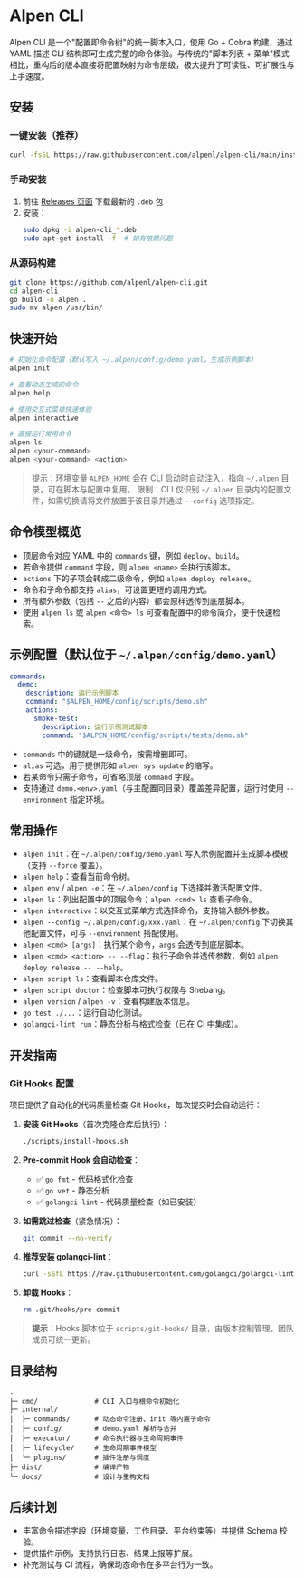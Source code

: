 # Alpen CLI

Alpen CLI 是一个"配置即命令树"的统一脚本入口，使用 Go + Cobra 构建，通过 YAML 描述 CLI 结构即可生成完整的命令体验。与传统的"脚本列表 + 菜单"模式相比，重构后的版本直接将配置映射为命令层级，极大提升了可读性、可扩展性与上手速度。

## 安装

### 一键安装（推荐）

```bash
curl -fsSL https://raw.githubusercontent.com/alpenl/alpen-cli/main/install.sh | sudo bash
```

### 手动安装

1. 前往 [Releases 页面](https://github.com/alpenl/alpen-cli/releases/latest) 下载最新的 `.deb` 包
2. 安装：
   ```bash
   sudo dpkg -i alpen-cli_*.deb
   sudo apt-get install -f  # 如有依赖问题
   ```

### 从源码构建

```bash
git clone https://github.com/alpenl/alpen-cli.git
cd alpen-cli
go build -o alpen .
sudo mv alpen /usr/bin/
```

## 快速开始

```bash
# 初始化命令配置（默认写入 ~/.alpen/config/demo.yaml，生成示例脚本）
alpen init

# 查看动态生成的命令
alpen help

# 使用交互式菜单快速体验
alpen interactive

# 直接运行常用命令
alpen ls
alpen <your-command>
alpen <your-command> <action>
```

> 提示：环境变量 `ALPEN_HOME` 会在 CLI 启动时自动注入，指向 `~/.alpen` 目录，可在脚本与配置中复用。
> 限制：CLI 仅识别 `~/.alpen` 目录内的配置文件，如需切换请将文件放置于该目录并通过 `--config` 选项指定。

## 命令模型概览

- 顶层命令对应 YAML 中的 `commands` 键，例如 `deploy`、`build`。
- 若命令提供 `command` 字段，则 `alpen <name>` 会执行该脚本。
- `actions` 下的子项会转成二级命令，例如 `alpen deploy release`。
- 命令和子命令都支持 `alias`，可设置更短的调用方式。
- 所有额外参数（包括 `--` 之后的内容）都会原样透传到底层脚本。
- 使用 `alpen ls` 或 `alpen <命令> ls` 可查看配置中的命令简介，便于快速检索。

## 示例配置（默认位于 `~/.alpen/config/demo.yaml`）

```yaml
commands:
  demo:
    description: 运行示例脚本
    command: "$ALPEN_HOME/config/scripts/demo.sh"
    actions:
      smoke-test:
        description: 运行示例测试脚本
        command: "$ALPEN_HOME/config/scripts/tests/demo.sh"
```

- `commands` 中的键就是一级命令，按需增删即可。
- `alias` 可选，用于提供形如 `alpen sys update` 的缩写。
- 若某命令只需子命令，可省略顶层 `command` 字段。
- 支持通过 `demo.<env>.yaml`（与主配置同目录）覆盖差异配置，运行时使用 `--environment` 指定环境。

## 常用操作

- `alpen init`：在 `~/.alpen/config/demo.yaml` 写入示例配置并生成脚本模板（支持 `--force` 覆盖）。
- `alpen help`：查看当前命令树。
- `alpen env` / `alpen -e`：在 `~/.alpen/config` 下选择并激活配置文件。
- `alpen ls`：列出配置中的顶层命令；`alpen <cmd> ls` 查看子命令。
- `alpen interactive`：以交互式菜单方式选择命令，支持输入额外参数。
- `alpen --config ~/.alpen/config/xxx.yaml`：在 `~/.alpen/config` 下切换其他配置文件，可与 `--environment` 搭配使用。
- `alpen <cmd> [args]`：执行某个命令，`args` 会透传到底层脚本。
- `alpen <cmd> <action> -- --flag`：执行子命令并透传参数，例如 `alpen deploy release -- --help`。
- `alpen script ls`：查看脚本仓库文件。
- `alpen script doctor`：检查脚本可执行权限与 Shebang。
- `alpen version` / `alpen -v`：查看构建版本信息。
- `go test ./...`：运行自动化测试。
- `golangci-lint run`：静态分析与格式检查（已在 CI 中集成）。

## 开发指南

### Git Hooks 配置

项目提供了自动化的代码质量检查 Git Hooks，每次提交时会自动运行：

1. **安装 Git Hooks**（首次克隆仓库后执行）：
   ```bash
   ./scripts/install-hooks.sh
   ```

2. **Pre-commit Hook 会自动检查**：
   - ✅ `go fmt` - 代码格式化检查
   - ✅ `go vet` - 静态分析
   - ✅ `golangci-lint` - 代码质量检查（如已安装）

3. **如需跳过检查**（紧急情况）：
   ```bash
   git commit --no-verify
   ```

4. **推荐安装 golangci-lint**：
   ```bash
   curl -sSfL https://raw.githubusercontent.com/golangci/golangci-lint/master/install.sh | sh -s -- -b $(go env GOPATH)/bin
   ```

5. **卸载 Hooks**：
   ```bash
   rm .git/hooks/pre-commit
   ```

> **提示**：Hooks 脚本位于 `scripts/git-hooks/` 目录，由版本控制管理，团队成员可统一更新。

## 目录结构

```
.
├─ cmd/              # CLI 入口与根命令初始化
├─ internal/
│  ├─ commands/      # 动态命令注册、init 等内置子命令
│  ├─ config/        # demo.yaml 解析与合并
│  ├─ executor/      # 命令执行器与生命周期事件
│  ├─ lifecycle/     # 生命周期事件模型
│  └─ plugins/       # 插件注册与调度
├─ dist/             # 编译产物
└─ docs/             # 设计与重构文档
```

## 后续计划

- 丰富命令描述字段（环境变量、工作目录、平台约束等）并提供 Schema 校验。
- 提供插件示例，支持执行日志、结果上报等扩展。
- 补充测试与 CI 流程，确保动态命令在多平台行为一致。
